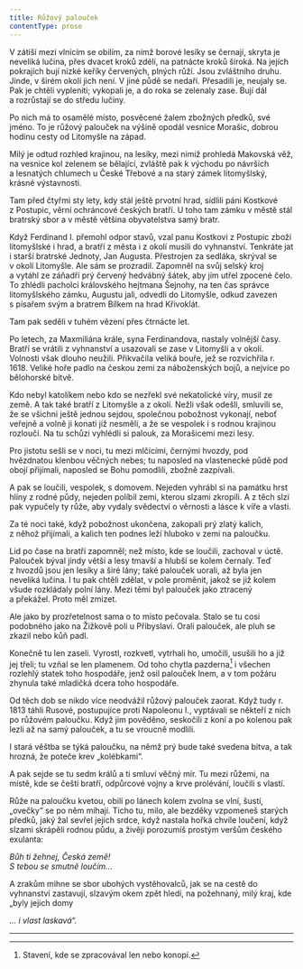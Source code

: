```yaml
---
title: Růžový palouček
contentType: prose
---
```


<section>

V zátiší mezi vlnícím se obilím, za nímž borové lesíky se černají, skryta je neveliká lučina, přes dvacet kroků zdélí, na patnácte kroků široká. Na jejích pokrajích bují nízké keříky červených, plných růží. Jsou zvláštního druhu. Jinde, v širém okolí jich není. V jiné půdě se nedaří. Přesadili je, neujaly se. Pak je chtěli vypleniti; vykopali je, a do roka se zelenaly zase. Bují dál a rozrůstají se do středu lučiny.

Po nich má to osamělé místo, posvěcené žalem zbožných předků, své jméno. To je růžový palouček na výšině opodál vesnice Morašic, dobrou hodinu cesty od Litomyšle na západ.

Milý je odtud rozhled krajinou, na lesíky, mezi nimiž prohledá Makovská věž, na vesnice kol zelenem se bělající, zvláště pak k východu po návrších a lesnatých chlumech u České Třebové a na starý zámek litomyšlský, krásné výstavnosti.

Tam před čtyřmi sty lety, kdy stál ještě prvotní hrad, sídlili páni Kostkové z Postupic, věrní ochráncové českých bratří. U toho tam zámku v městě stál bratrský sbor a v městě většina obyvatelstva samý bratr.

Když Ferdinand I. přemohl odpor stavů, vzal panu Kostkovi z Postupic zboží litomyšlské i hrad, a bratří z města i z okolí musili do vyhnanství. Tenkráte jat i starší bratrské Jednoty, Jan Augusta. Přestrojen za sedláka, skrýval se v okolí Litomyšle. Ale sám se prozradil. Zapomněl na svůj selský kroj a vytáhl ze záňadří prý červený hedvábný šátek, aby jím utřel zpocené čelo. To zhlédli pacholci královského hejtmana Šejnohy, na ten čas správce litomyšlského zámku, Augustu jali, odvedli do Litomyšle, odkud zavezen s písařem svým a bratrem Bílkem na hrad Křivoklát.

Tam pak seděli v tuhém vězení přes čtrnácte let.

Po letech, za Maxmiliána krále, syna Ferdinandova, nastaly volnější časy. Bratří se vrátili z vyhnanství a usazovali se zase v Litomyšli a v okolí. Volnosti však dlouho neužili. Přikvačila veliká bouře, jež se rozvichřila r. 1618. Veliké hoře padlo na českou zemi za náboženských bojů, a nejvíce po bělohorské bitvě.

Kdo nebyl katolíkem nebo kdo se nezřekl své nekatolické víry, musil ze země. A tak také bratří z Litomyšle a z okolí. Nežli však odešli, smluvili se, že se všichni ještě jednou sejdou, společnou pobožnost vykonají, neboť veřejně a volně ji konati již nesměli, a že se vespolek i s rodnou krajinou rozloučí. Na tu schůzi vyhlédli si palouk, za Morašicemi mezi lesy.

Pro jistotu sešli se v noci, tu mezi mlčícími, černými hvozdy, pod hvězdnatou klenbou věčných nebes; tu naposled na vlastenecké půdě pod obojí přijímali, naposled se Bohu pomodlili, zbožně zazpívali.

A pak se loučili, vespolek, s domovem. Nejeden vyhrábl si na památku hrst hlíny z rodné půdy, nejeden políbil zemi, kterou slzami zkropili. A z těch slzí pak vypučely ty růže, aby vydaly svědectví o věrnosti a lásce k víře a vlasti.

Za té noci také, když pobožnost ukončena, zakopali prý zlatý kalich, z něhož přijímali, a kalich ten podnes leží hluboko v zemi na paloučku.

Lid po čase na bratří zapomněl; než místo, kde se loučili, zachoval v úctě. Palouček býval jindy větší a lesy tmavší a hlubší se kolem černaly. Teď z hvozdů jsou jen lesíky a širé lány; také palouček uorali, až byla jen neveliká lučina. I tu pak chtěli zdělat, v pole proměnit, jakož se již kolem všude rozkládaly polní lány. Mezi těmi byl palouček jako ztracený a překážel. Proto měl zmizet.

Ale jako by prozřetelnost sama o to místo pečovala. Stalo se tu cosi podobného jako na Žižkově poli u Přibyslavi. Orali palouček, ale pluh se zkazil nebo kůň padl.

Konečně tu len zaseli. Vyrostl, rozkvetl, vytrhali ho, umočili, usušili ho a již jej třeli; tu vzňal se len plamenem. Od toho chytla pazderna[^79] i všechen rozlehlý statek toho hospodáře, jenž osil palouček lnem, a v tom požáru zhynula také mladičká dcera toho hospodáře.

Od těch dob se nikdo více neodvážil růžový palouček zaorat. Když tudy r. 1813 táhli Rusové, postupujíce proti Napoleonu I., vyptávali se někteří z nich po růžovém paloučku. Když jim pověděno, seskočili z koní a po kolenou pak lezli až na samý palouček, a tu se vroucně modlili.

I stará věštba se týká paloučku, na němž prý bude také svedena bitva, a tak hrozná, že poteče krev „kolébkami“.

A pak sejde se tu sedm králů a ti smluví věčný mír. Tu mezi růžemi, na místě, kde se čeští bratří, odpůrcové vojny a krve prolévání, loučili s vlastí.

Růže na paloučku kvetou, obilí po lánech kolem zvolna se vlní, šustí, „ovečky“ se po něm míhají. Ticho tu, milo, ale bezděky vzpomeneš starých předků, jaký žal sevřel jejich srdce, když nastala hořká chvíle loučení, když slzami skrápěli rodnou půdu, a živěji porozumíš prostým veršům českého exulanta:

</section>

<section>

_Bůh ti žehnej, Česká země!  
S tebou se smutně loučím…_

</section>

<section>

A zrakům mihne se sbor ubohých vystěhovalců, jak se na cestě do vyhnanství zastavují, slzavým okem zpět hledí, na požehnaný, milý kraj, kde „byly jejich domy

</section>

<section>

_… i vlast laskavá“._

* * *

[^79]: Stavení, kde se zpracovával len nebo konopí.

</section>
